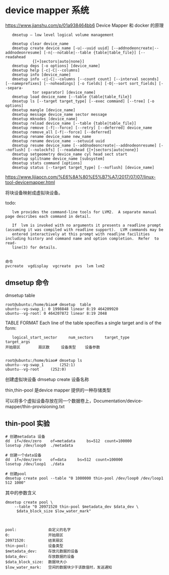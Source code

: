 # device mapper 系统

https://www.jianshu.com/p/01a938464bb6
Device Mapper 和 docker 的原理

       dmsetup — low level logical volume management

       dmsetup clear device_name
       dmsetup create device_name [-u|--uuid uuid] [--addnodeoncreate|--addnodeonresume] [-n|--notable|--table {table|table_file}] [--readahead
                {[+]sectors|auto|none}]
       dmsetup deps [-o options] [device_name]
       dmsetup help [-c|-C|--columns]
       dmsetup info [device_name]
       dmsetup info -c|-C|--columns [--count count] [--interval seconds] [--nameprefixes] [--noheadings] [-o fields] [-O|--sort sort_fields] [--separa‐
                tor separator] [device_name]
       dmsetup load device_name [--table {table|table_file}]
       dmsetup ls [--target target_type] [--exec command] [--tree] [-o options]
       dmsetup mangle [device_name]
       dmsetup message device_name sector message
       dmsetup mknodes [device_name]
       dmsetup reload device_name [--table {table|table_file}]
       dmsetup remove [-f|--force] [--retry] [--deferred] device_name
       dmsetup remove_all [-f|--force] [--deferred]
       dmsetup rename device_name new_name
       dmsetup rename device_name --setuuid uuid
       dmsetup resume device_name [--addnodeoncreate|--addnodeonresume] [--noflush] [--nolockfs] [--readahead {[+]sectors|auto|none}]
       dmsetup setgeometry device_name cyl head sect start
       dmsetup splitname device_name [subsystem]
       dmsetup stats command [options]
       dmsetup status [--target target_type] [--noflush] [device_name]

https://www.lijiaocn.com/%E6%8A%80%E5%B7%A7/2017/07/07/linux-tool-devicemapper.html

将块设备映射成虚拟块设备。

todo:

	   lvm provides the command-line tools for LVM2.  A separate manual page describes each command in detail.

       If  lvm is invoked with no arguments it presents a readline prompt (assuming it was compiled with readline support).  LVM commands may be
       entered interactively at this prompt with readline facilities including history and command name and option completion.  Refer  to  read‐
       line(3) for details.


	命令
	pvcreate  vgdisplay  vgcreate  pvs  lvm lvm2


## dmsetup 命令

dmsetup table

	root@ubuntu:/home/biao# dmsetup  table
	ubuntu--vg-swap_1: 0 1998848 linear 8:19 464209920
	ubuntu--vg-root: 0 464207872 linear 8:19 2048
	

TABLE FORMAT
       Each line of the table specifies a single target and is of the form:

       logical_start_sector 	num_sectors 	target_type 	target_args
	开始扇区		扇区数		设备类型	设备参数


	root@ubuntu:/home/biao# dmsetup ls
	ubuntu--vg-swap_1       (252:1)
	ubuntu--vg-root 	(252:0)


创建虚拟块设备
dmsetup create 设备名称

thin,thin-pool 是device mapper 提供的一种存储类型

可以将多个虚拟设备存放在同一个数据卷上，Documentation/device-mapper/thin-provisioning.txt

## thin-pool 实验

	# 创建metadata 设备
	dd 	if=/dev/zero 	of=metadata 	bs=512 	count=100000
	losetup /dev/loop0  ./metadata

	# 创建一个data设备
	dd	if=/dev/zero	of=data		bs=512	count=100000
	losetup	/dev/loop1	./data

	# 创建pool
	dmsetup create pool --table "0 1000000 thin-pool /dev/loop0 /dev/loop1 512 1000"

其中的参数含义

	dmsetup create pool \
		--table "0 20971520 thin-pool $metadata_dev $data_dev \
		 $data_block_size $low_water_mark"



	pool:              自定义的名字
	0:                 开始扇区
	20971520:          结束扇区
	thin-pool:         设备类型
	$metadata_dev:     存放元数据的设备	
	$data_dev:         存放数据的设备
	$data_block_size:  数据块大小
	$low_water_mark:   空闲的数据块少于该数值时，发送通知



